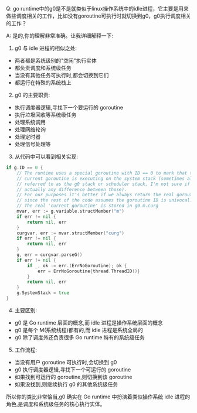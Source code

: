 Q: go runtime中的g0是不是就类似于linux操作系统中的idle进程，它主要是用来做些调度相关的工作，比如没有goroutine可执行时就切换到g0，g0执行调度相关的工作？

A: 是的,你的理解非常准确。让我详细解释一下:

1. g0 与 idle 进程的相似之处:
- 两者都是系统级别的"空闲"执行实体
- 都负责调度和系统级任务
- 当没有其他任务可执行时,都会切换到它们
- 都运行在特殊的系统栈上

2. g0 的主要职责:
- 执行调度器逻辑,寻找下一个要运行的 goroutine
- 执行垃圾回收等系统级任务
- 处理系统调用
- 处理网络轮询
- 处理定时器
- 处理信号处理等

3. 从代码中可以看到相关实现:
```go
if g.ID == 0 {
    // The runtime uses a special goroutine with ID == 0 to mark that the
    // current goroutine is executing on the system stack (sometimes also
    // referred to as the g0 stack or scheduler stack, I'm not sure if there's
    // actually any difference between those).
    // For our purposes it's better if we always return the real goroutine
    // since the rest of the code assumes the goroutine ID is univocal.
    // The real 'current goroutine' is stored in g0.m.curg
    mvar, err := g.variable.structMember("m")
    if err != nil {
        return nil, err
    }
    curgvar, err := mvar.structMember("curg")
    if err != nil {
        return nil, err
    }
    g, err = curgvar.parseG()
    if err != nil {
        if _, ok := err.(ErrNoGoroutine); ok {
            err = ErrNoGoroutine{thread.ThreadID()}
        }
        return nil, err
    }
    g.SystemStack = true
}
```

4. 主要区别:
- g0 是 Go runtime 层面的概念,而 idle 进程是操作系统层面的概念
- g0 是每个 M(系统线程)都有的,而 idle 进程是系统全局的
- g0 除了调度外还负责很多 Go runtime 特有的系统级任务

5. 工作流程:
- 当没有用户 goroutine 可执行时,会切换到 g0
- g0 执行调度器逻辑,寻找下一个可运行的 goroutine
- 如果找到可运行的 goroutine,则切换到该 goroutine
- 如果没找到,则继续执行 g0 的其他系统级任务

所以你的类比非常恰当,g0 确实在 Go runtime 中扮演着类似操作系统 idle 进程的角色,是调度和系统级任务的核心执行实体。

